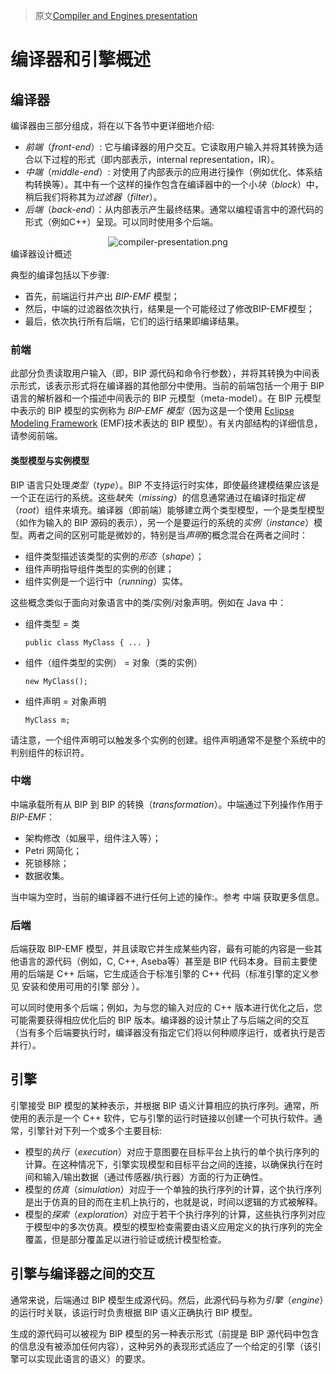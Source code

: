 > 原文[Compiler and Engines presentation](https://www-verimag.imag.fr/TOOLS/DCS/bip/doc/latest/html/compiler-engines-presentation.html)

# 编译器和引擎概述

## 编译器

编译器由三部分组成，将在以下各节中更详细地介绍:

* *前端*（*front-end*）: 它与编译器的用户交互。它读取用户输入并将其转换为适合以下过程的形式（即内部表示，internal representation，IR）。
* *中端*（*middle-end*）: 对使用了内部表示的应用进行操作（例如优化、体系结构转换等）。其中有一个这样的操作包含在编译器中的一个小*块*（*block*）中，稍后我们将称其为*过滤器*（*filter*）。
* *后端*（*back-end*）：从内部表示产生最终结果。通常以编程语言中的源代码的形式（例如C++）呈现。可以同时使用多个后端。

<div align=center> <img alt="compiler-presentation.png"
                        src="https://www-verimag.imag.fr/TOOLS/DCS/bip/doc/latest/html/_images/compiler-presentation.png"/> </div> 编译器设计概述

典型的编译包括以下步骤:

* 首先，前端运行并产出 *BIP-EMF* 模型；
* 然后，中端的过滤器依次执行，结果是一个可能经过了修改BIP-EMF模型；
* 最后，依次执行所有后端，它们的运行结果即编译结果。

### 前端

此部分负责读取用户输入（即，BIP 源代码和命令行参数），并将其转换为中间表示形式，该表示形式将在编译器的其他部分中使用。当前的前端包括一个用于 BIP 语言的解析器和一个描述中间表示的 BIP 元模型（meta-model）。在 BIP 元模型中表示的 BIP 模型的实例称为 *BIP-EMF 模型*（因为这是一个使用 [Eclipse Modeling Framework](http://www.eclipse.org/emf) (EMF)技术表达的 BIP 模型）。有关内部结构的详细信息，请参阅前端。

#### 类型模型与实例模型

BIP 语言只处理*类型*（*type*）。BIP 不支持运行时实体，即使最终建模结果应该是一个正在运行的系统。这些*缺失*（*missing*）的信息通常通过在编译时指定*根*（*root*）组件来填充。编译器（即前端）能够建立两个类型模型，一个是类型模型（如作为输入的 BIP 源码的表示），另一个是要运行的系统的*实例*（*instance*）模型。两者之间的区别可能是微妙的，特别是当*声明*的概念混合在两者之间时：

* 组件类型描述该类型的实例的*形态*（*shape*）；
* 组件声明指导组件类型的实例的创建；
* 组件实例是一个运行中（*running*）实体。

这些概念类似于面向对象语言中的类/实例/对象声明。例如在 Java 中：

* 组件类型 = 类

  ```
  public class MyClass { ... }
  ```

* 组件（组件类型的实例） = 对象（类的实例）

  ```
  new MyClass();
  ```

* 组件声明 = 对象声明

  ```
  MyClass m;
  ```

请注意，一个组件声明可以触发多个实例的创建。组件声明通常不是整个系统中的判别组件的标识符。

### 中端

中端承载所有从 BIP 到 BIP 的转换（*transformation*）。中端通过下列操作作用于 *BIP-EMF*：

* 架构修改（如展平，组件注入等）；
* Petri 网简化；
* 死锁移除；
* 数据收集。

当中端为空时，当前的编译器不进行任何上述的操作:。参考 中端 获取更多信息。

### 后端

后端获取 BIP-EMF 模型，并且读取它并生成某些内容，最有可能的内容是一些其他语言的源代码（例如，C, C++, Aseba等）甚至是 BIP 代码本身。目前主要使用的后端是 C++ 后端，它生成适合于标准引擎的 C++ 代码（标准引擎的定义参见 安装和使用可用的引擎 部分 ）。

可以同时使用多个后端；例如，为与您的输入对应的 C++  版本进行优化之后，您可能需要获得相应优化后的 BIP 版本。编译器的设计禁止了与后端之间的交互（当有多个后端要执行时，编译器没有指定它们将以何种顺序运行，或者执行是否并行）。

## 引擎

引擎接受 BIP 模型的某种表示，并根据 BIP 语义计算相应的执行序列。通常，所使用的表示是一个 C++ 软件，它与引擎的运行时链接以创建一个可执行软件。通常，引擎针对下列一个或多个主要目标:

* 模型的*执行*（*execution*）对应于意图要在目标平台上执行的单个执行序列的计算。在这种情况下，引擎实现模型和目标平台之间的连接，以确保执行在时间和输入/输出数据（通过传感器/执行器）方面的行为正确性。
* 模型的*仿真*（*simulation*）对应于一个单独的执行序列的计算，这个执行序列是出于仿真的目的而在主机上执行的，也就是说，时间以逻辑的方式被解释。
* 模型的*探索*（*exploration*）对应于若干个执行序列的计算，这些执行序列对应于模型中的多次仿真。模型的模型检查需要由语义应用定义的执行序列的完全覆盖，但是部分覆盖足以进行验证或统计模型检查。

## 引擎与编译器之间的交互

通常来说，后端通过 BIP 模型生成源代码。然后，此源代码与称为*引擎*（*engine*）的运行时关联，该运行时负责根据 BIP 语义正确执行 BIP 模型。

生成的源代码可以被视为 BIP 模型的另一种表示形式（前提是 BIP 源代码中包含的信息没有被添加任何内容），这种另外的表现形式适应了一个给定的引擎（该引擎可以实现此语言的语义）的要求。

